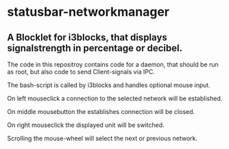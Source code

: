 # statusbar-networkmanager
## A Blocklet for i3blocks, that displays signalstrength in percentage or decibel.

The code in this repositroy contains code for a daemon, that should be run as root, but also code to send Client-signals via IPC.

The bash-script is called by i3blocks and handles optional mouse input.

   On left mouseclick a connection to the selected network will be established.  

   On middle mousebutton the establishes connection will be closed.  

   On right mouseclick the displayed unit will be switched.  

   Scrolling the mouse-wheel will select the next or previous network.  
